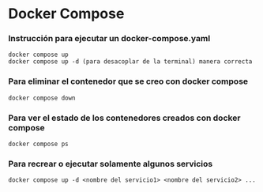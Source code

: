 # Docker Compose

### Instrucción para ejecutar un docker-compose.yaml

```
docker compose up
docker compose up -d (para desacoplar de la terminal) manera correcta
```

### Para eliminar el contenedor que se creo con docker compose

```
docker compose down
```

### Para ver el estado de los contenedores creados con docker compose

```
docker compose ps
```

### Para recrear o ejecutar solamente algunos servicios

```
docker compose up -d <nombre del servicio1> <nombre del servicio2> ...